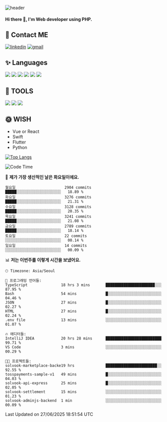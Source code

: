 ![header](https://capsule-render.vercel.app/api?type=waving&color=auto&height=300&section=header&text=Elin&fontSize=90&animation=twinkling)

#### Hi there 👋, I'm <b>Web developer</b> using PHP. ####

<!--
- 🔭 I’m currently working on Uniwill
- 🌱 I’m currently learning Vue or React or Python.
-->

<!---#### I am PHP developer --->

## 💌 Contact ME ###
[<img src='https://img.shields.io/badge/-EunjiKo-%230A66C2?style=flat-square&logo=LinkedIn&logoColor=white' alt='linkedin'>](https://www.linkedin.com/in/https://www.linkedin.com/in/eunji-ko-00a907164//)  [<img src='https://img.shields.io/badge/-einee214%40gmail.com-%23EA4335?style=flat-square&logo=Gmail&logoColor=white' alt='gmail'>](einee214@gmail.com)  


## ✨ Languages
<img src='https://img.shields.io/badge/-PHP-%23777BB4?style=for-the-badge&logo=PHP&logoColor=white'> <img src='https://img.shields.io/badge/-Laravel-%23FF2D20?style=for-the-badge&logo=Laravel&logoColor=white'> <img src='https://img.shields.io/badge/Jquery-%230769AD?style=for-the-badge&logo=Jquery&logoColor=white'> <img src='https://img.shields.io/badge/CSS3-%231572B6?style=for-the-badge&logo=CSS3&logoColor=white'> <img src='https://img.shields.io/badge/Bootstrap-%237952B3?style=for-the-badge&logo=Bootstrap&logoColor=white' > <img src='https://img.shields.io/badge/MySQL-%234479A1?style=for-the-badge&logo=MySQL&logoColor=white' >

## 🌷 TOOLS
<img src='https://img.shields.io/badge/PHPSTORM-%23000000?style=for-the-badge&logo=PhpStorm&logoColor=white' > <img src='https://img.shields.io/badge/GitLab-%23FCA121?style=for-the-badge&logo=GitLab&logoColor=white' > <img src='https://img.shields.io/badge/GitHub-%23181717?style=for-the-badge&logo=GitHub&logoColor=white'>


## 🌞 WISH
- Vue or React
- Swift
- Flutter
- Python


[![Top Langs](https://github-readme-stats.vercel.app/api/top-langs/?username=ein214&layout=compact)](https://github.com/anuraghazra/github-readme-stats)

<!--START_SECTION:waka-->
![Code Time](http://img.shields.io/badge/Code%20Time-4%2C249%20hrs%209%20mins-blue)

📅 **제가 가장 생산적인 날은 화요일이에요.** 

```text
월요일                      2904 commits        █████░░░░░░░░░░░░░░░░░░░░   18.89 % 
화요일                      3276 commits        █████░░░░░░░░░░░░░░░░░░░░   21.31 % 
수요일                      3128 commits        █████░░░░░░░░░░░░░░░░░░░░   20.35 % 
목요일                      3241 commits        █████░░░░░░░░░░░░░░░░░░░░   21.08 % 
금요일                      2789 commits        █████░░░░░░░░░░░░░░░░░░░░   18.14 % 
토요일                      22 commits          ░░░░░░░░░░░░░░░░░░░░░░░░░   00.14 % 
일요일                      14 commits          ░░░░░░░░░░░░░░░░░░░░░░░░░   00.09 % 
```


📊 **저는 이번주를 이렇게 시간을 보냈어요.** 

```text
🕑︎ Timezone: Asia/Seoul

💬 프로그래밍 언어들: 
TypeScript               18 hrs 3 mins       ██████████████████████░░░   87.95 % 
Bash                     54 mins             █░░░░░░░░░░░░░░░░░░░░░░░░   04.46 % 
JSON                     27 mins             █░░░░░░░░░░░░░░░░░░░░░░░░   02.27 % 
HTML                     27 mins             █░░░░░░░░░░░░░░░░░░░░░░░░   02.24 % 
.env file                13 mins             ░░░░░░░░░░░░░░░░░░░░░░░░░   01.07 % 

🔥 에디터들: 
IntelliJ IDEA            20 hrs 28 mins      █████████████████████████   99.71 % 
VS Code                  3 mins              ░░░░░░░░░░░░░░░░░░░░░░░░░   00.29 % 

🐱‍💻 프로젝트들: 
solvook-marketplace-backe19 hrs              ███████████████████████░░   92.55 % 
tosspayments-sample-v1   49 mins             █░░░░░░░░░░░░░░░░░░░░░░░░   04.03 % 
solvook-api-express      25 mins             █░░░░░░░░░░░░░░░░░░░░░░░░   02.05 % 
solvook-settlement       15 mins             ░░░░░░░░░░░░░░░░░░░░░░░░░   01.23 % 
solvook-adminjs-backend  1 min               ░░░░░░░░░░░░░░░░░░░░░░░░░   00.09 % 
```


 Last Updated on 27/06/2025 18:51:54 UTC
<!--END_SECTION:waka-->

<!---![GitHub stats](https://github-readme-stats.vercel.app/api?username=ein214&show_icons=true&theme=dracula)  --->



